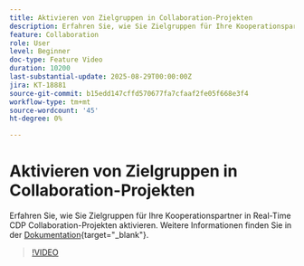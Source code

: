 ```yaml
---
title: Aktivieren von Zielgruppen in Collaboration-Projekten
description: Erfahren Sie, wie Sie Zielgruppen für Ihre Kooperationspartner in Real-Time CDP Collaboration-Projekten aktivieren.
feature: Collaboration
role: User
level: Beginner
doc-type: Feature Video
duration: 10200
last-substantial-update: 2025-08-29T00:00:00Z
jira: KT-18881
source-git-commit: b15edd147cffd570677fa7cfaaf2fe05f668e3f4
workflow-type: tm+mt
source-wordcount: '45'
ht-degree: 0%

---
```



# Aktivieren von Zielgruppen in Collaboration-Projekten

Erfahren Sie, wie Sie Zielgruppen für Ihre Kooperationspartner in Real-Time CDP Collaboration-Projekten aktivieren. Weitere Informationen finden Sie in der [Dokumentation](https://experienceleague.adobe.com/de/docs/real-time-cdp-collaboration/using/collaborate/activate){target="_blank"}.

>[!VIDEO](https://video.tv.adobe.com/v/3471677/?learn=on&enablevpops)
